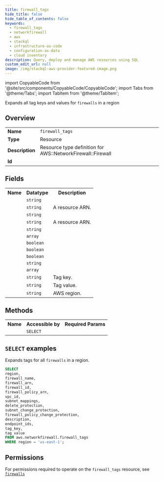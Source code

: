 ```yaml
---
title: firewall_tags
hide_title: false
hide_table_of_contents: false
keywords:
  - firewall_tags
  - networkfirewall
  - aws
  - stackql
  - infrastructure-as-code
  - configuration-as-data
  - cloud inventory
description: Query, deploy and manage AWS resources using SQL
custom_edit_url: null
image: /img/stackql-aws-provider-featured-image.png
---
```


import CopyableCode from '@site/src/components/CopyableCode/CopyableCode';
import Tabs from '@theme/Tabs';
import TabItem from '@theme/TabItem';

Expands all tag keys and values for <code>firewalls</code> in a region

## Overview
<table>
<tbody>
<tr><td><b>Name</b></td><td><code>firewall_tags</code></td></tr>
<tr><td><b>Type</b></td><td>Resource</td></tr>
<tr><td><b>Description</b></td><td>Resource type definition for AWS::NetworkFirewall::Firewall</td></tr>
<tr><td><b>Id</b></td><td><CopyableCode code="aws.networkfirewall.firewall_tags" /></td></tr>
</tbody>
</table>

## Fields
<table>
<tbody>
<tr><th>Name</th><th>Datatype</th><th>Description</th></tr><tr><td><CopyableCode code="firewall_name" /></td><td><code>string</code></td><td></td></tr>
<tr><td><CopyableCode code="firewall_arn" /></td><td><code>string</code></td><td>A resource ARN.</td></tr>
<tr><td><CopyableCode code="firewall_id" /></td><td><code>string</code></td><td></td></tr>
<tr><td><CopyableCode code="firewall_policy_arn" /></td><td><code>string</code></td><td>A resource ARN.</td></tr>
<tr><td><CopyableCode code="vpc_id" /></td><td><code>string</code></td><td></td></tr>
<tr><td><CopyableCode code="subnet_mappings" /></td><td><code>array</code></td><td></td></tr>
<tr><td><CopyableCode code="delete_protection" /></td><td><code>boolean</code></td><td></td></tr>
<tr><td><CopyableCode code="subnet_change_protection" /></td><td><code>boolean</code></td><td></td></tr>
<tr><td><CopyableCode code="firewall_policy_change_protection" /></td><td><code>boolean</code></td><td></td></tr>
<tr><td><CopyableCode code="description" /></td><td><code>string</code></td><td></td></tr>
<tr><td><CopyableCode code="endpoint_ids" /></td><td><code>array</code></td><td></td></tr>
<tr><td><CopyableCode code="tag_key" /></td><td><code>string</code></td><td>Tag key.</td></tr>
<tr><td><CopyableCode code="tag_value" /></td><td><code>string</code></td><td>Tag value.</td></tr>
<tr><td><CopyableCode code="region" /></td><td><code>string</code></td><td>AWS region.</td></tr>
</tbody>
</table>

## Methods

<table>
<tbody>
  <tr>
    <th>Name</th>
    <th>Accessible by</th>
    <th>Required Params</th>
  </tr>
  <tr>
    <td><CopyableCode code="list_resources" /></td>
    <td><code>SELECT</code></td>
    <td><CopyableCode code="region" /></td>
  </tr>
</tbody>
</table>

## `SELECT` examples
Expands tags for all <code>firewalls</code> in a region.
```sql
SELECT
region,
firewall_name,
firewall_arn,
firewall_id,
firewall_policy_arn,
vpc_id,
subnet_mappings,
delete_protection,
subnet_change_protection,
firewall_policy_change_protection,
description,
endpoint_ids,
tag_key,
tag_value
FROM aws.networkfirewall.firewall_tags
WHERE region = 'us-east-1';
```


## Permissions

For permissions required to operate on the <code>firewall_tags</code> resource, see <a href="/services/networkfirewall/firewalls/#permissions"><code>firewalls</code></a>

